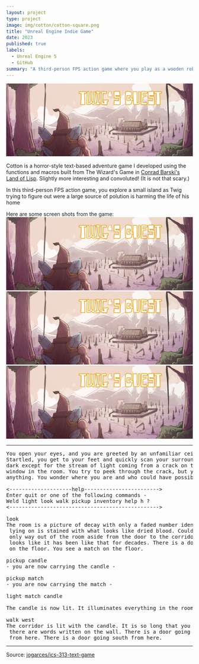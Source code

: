 ```yaml
---
layout: project
type: project
image: img/cotton/cotton-square.png
title: "Unreal Engine Indie Game"
date: 2023
published: true
labels:
  - Unreal Engine 5
  - GitHub
summary: "A third-person FPS action game where you play as a wooden robot powered by a mysterious crystal called Twig"
---
```


<img class="img-fluid" src="../img/TwigBanner.png">

Cotton is a horror-style text-based adventure game I developed using the functions and macros built from The Wizard's Game in [Conrad Barski's Land of Lisp](http://landoflisp.com/). Slightly more interesting and convoluted! (It is not that scary.)

In this third-person FPS action game, you explore a small island as Twig trying to figure out were a large source of polution is harming the life of his home

Here are some screen shots from the game:
<img class="img-fluid" src="../img/TwigBanner.png">
<img class="img-fluid" src="../img/TwigBanner.png">
<img class="img-fluid" src="../img/TwigBanner.png">
<hr>

<pre>
You open your eyes, and you are greeted by an unfamiliar ceiling.
Startled, you get to your feet and quickly scan your surroundings. It's
dark except for the stream of light coming from a crack on the only boarded
window in the room. You try to peek through the crack, but you cannot see
anything. You wonder where you are and who could have possibly brought you here.

<--------------------help------------------------>
Enter quit or one of the following commands -
Weld light look walk pickup inventory help h ?
<------------------------------------------------>

look
The room is a picture of decay with only a faded number identifying it as room-4. The bed you were
 lying on is stained with what looks like dried blood. Could it be your blood? No - it is not. The
 only way out of the room aside from the door to the corridor is a window that is boarded shut. It
 looks like it has been like that for decades. There is a door going west from here. You see a candle
 on the floor. You see a match on the floor.

pickup candle
- you are now carrying the candle -

pickup match
- you are now carrying the match -

light match candle

The candle is now lit. It illuminates everything in the room.

walk west
The corridor is lit with the candle. It is so long that you cannot see to the end. You notice that
 there are words written on the wall. There is a door going east from here. There is a way going north
 from here. There is a door going south from here.
</pre>

<hr>

Source: <a href="https://github.com/jogarces/ics-313-text-game"><i class="large github icon "></i>jogarces/ics-313-text-game</a>
